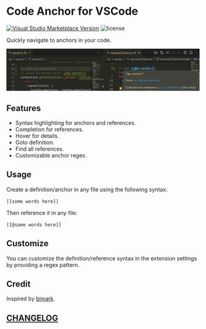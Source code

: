 # Code Anchor for VSCode

[![Visual Studio Marketplace Version](https://img.shields.io/visual-studio-marketplace/v/DiscreteTom.code-anchor?style=flat-square)](https://marketplace.visualstudio.com/items?itemName=DiscreteTom.code-anchor)
![license](https://img.shields.io/github/license/DiscreteTom/vscode-anchor?style=flat-square)

Quickly navigate to anchors in your code.

![demo](./img/demo.png)

## Features

- Syntax highlighting for anchors and references.
- Completion for references.
- Hover for details.
- Goto definition.
- Find all references.
- Customizable anchor regex.

## Usage

Create a definition/anchor in any file using the following syntax:

```
[[some words here]]
```

Then reference it in any file:

```
[[@some words here]]
```

## Customize

You can customize the definition/reference syntax in the extension settings by providing a regex pattern.

## Credit

Inspired by [bimark](https://github.com/DiscreteTom/bimark).

## [CHANGELOG](./CHANGELOG.md)
